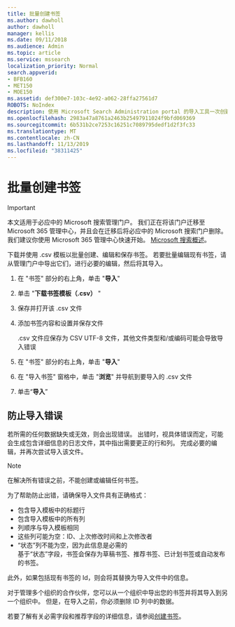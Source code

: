```yaml
---
title: 批量创建书签
ms.author: dawholl
author: dawholl
manager: kellis
ms.date: 09/11/2018
ms.audience: Admin
ms.topic: article
ms.service: mssearch
localization_priority: Normal
search.appverid:
- BFB160
- MET150
- MOE150
ms.assetid: def300e7-103c-4e92-a062-28ffa27561d7
ROBOTS: NoIndex
description: 使用 Microsoft Search Administration portal 的导入工具一次创建大量书签
ms.openlocfilehash: 2983a47a8761a2463b25497911024f9bfd069369
ms.sourcegitcommit: 6b531b2ce7253c16251c7089795dedf1d2f3fc33
ms.translationtype: MT
ms.contentlocale: zh-CN
ms.lasthandoff: 11/13/2019
ms.locfileid: "38311425"
---
```

# <a name="bulk-create-bookmarks"></a>批量创建书签

> [!IMPORTANT]
> 本文适用于必应中的 Microsoft 搜索管理门户。 我们正在将该门户迁移至 Microsoft 365 管理中心，并且会在迁移后将必应中的 Microsoft 搜索门户删除。 我们建议你使用 Microsoft 365 管理中心快速开始。 [Microsoft 搜索概述](overview-microsoft-search.md)。
    
下载并使用 .csv 模板以批量创建、编辑和保存书签。 若要批量编辑现有书签，请从管理门户中导出它们，进行必要的编辑，然后将其导入。
  
1. 在 "书签" 部分的右上角，单击 "**导入**"
    
2. 单击 "**下载书签模板（.csv）** "
    
3. 保存并打开该 .csv 文件
    
4. 添加书签内容和设置并保存文件

    .csv 文件应保存为 CSV UTF-8 文件，其他文件类型和/或编码可能会导致导入错误
    
5. 在 "书签" 部分的右上角，单击 "**导入**"
    
6. 在 "导入书签" 窗格中，单击 "**浏览**" 并导航到要导入的 .csv 文件 
    
7. 单击“**导入**”

## <a name="prevent-import-errors"></a>防止导入错误      
若所需的任何数据缺失或无效，则会出现错误。 出错时，视具体错误而定，可能会生成包含详细信息的日志文件，其中指出需要更正的行和列。 完成必要的编辑，并再次尝试导入该文件。

> [!NOTE]
> 在解决所有错误之前，不能创建或编辑任何书签。 

为了帮助防止出错，请确保导入文件具有正确格式：
- 包含导入模板中的标题行
- 包含导入模板中的所有列
- 列顺序与导入模板相同
- 这些列可能为空：ID、上次修改时间和上次修改者
- “状态”列不能为空，因为此信息是必需的  
基于“状态”字段，书签会保存为草稿书签、推荐书签、已计划书签或自动发布的书签。

此外，如果包括现有书签的 Id，则会将其替换为导入文件中的信息。

对于管理多个组织的合作伙伴，您可以从一个组织中导出您的书签并将其导入到另一个组织中。 但是，在导入之前，你必须删除 ID 列中的数据。

若要了解有关必需字段和推荐字段的详细信息，请参阅[创建书签](create-bookmarks.md)。
